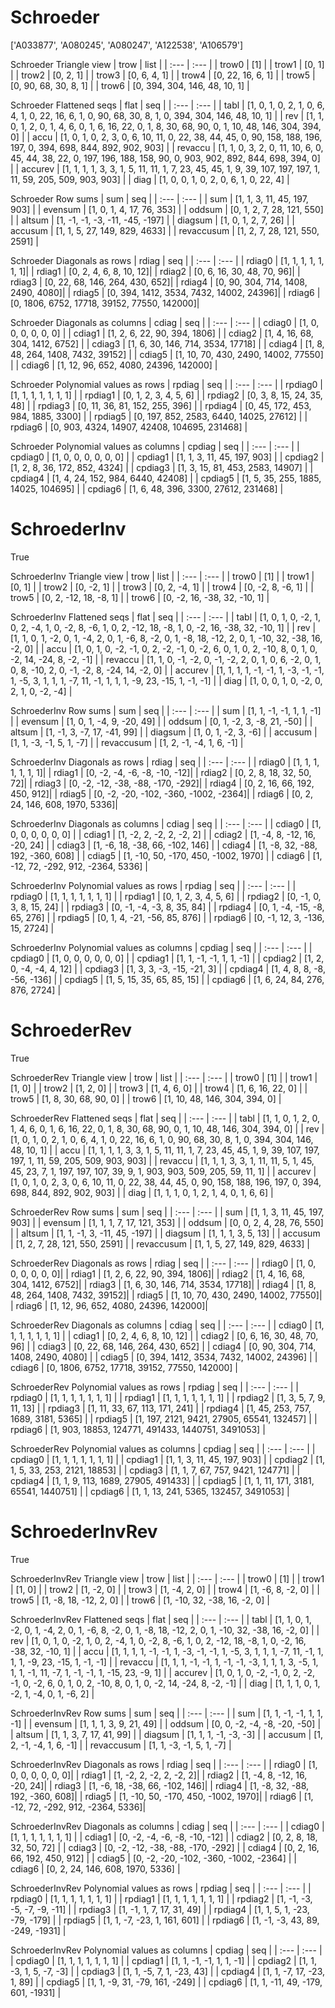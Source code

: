 # Schroeder
['A033877', 'A080245', 'A080247', 'A122538', 'A106579']

Schroeder Triangle view
| trow  |  list  |
| :---  |  :---  |
| trow0 | [1] |
| trow1 | [0, 1] |
| trow2 | [0, 2, 1] |
| trow3 | [0, 6, 4, 1] |
| trow4 | [0, 22, 16, 6, 1] |
| trow5 | [0, 90, 68, 30, 8, 1] |
| trow6 | [0, 394, 304, 146, 48, 10, 1] |

Schroeder Flattened seqs
| flat      |   seq  |
| :---      |  :---  |
| tabl     | [1, 0, 1, 0, 2, 1, 0, 6, 4, 1, 0, 22, 16, 6, 1, 0, 90, 68, 30, 8, 1, 0, 394, 304, 146, 48, 10, 1] |
| rev      | [1, 1, 0, 1, 2, 0, 1, 4, 6, 0, 1, 6, 16, 22, 0, 1, 8, 30, 68, 90, 0, 1, 10, 48, 146, 304, 394, 0] |
| accu     | [1, 0, 1, 0, 2, 3, 0, 6, 10, 11, 0, 22, 38, 44, 45, 0, 90, 158, 188, 196, 197, 0, 394, 698, 844, 892, 902, 903] |
| revaccu  | [1, 1, 0, 3, 2, 0, 11, 10, 6, 0, 45, 44, 38, 22, 0, 197, 196, 188, 158, 90, 0, 903, 902, 892, 844, 698, 394, 0] |
| accurev  | [1, 1, 1, 1, 3, 3, 1, 5, 11, 11, 1, 7, 23, 45, 45, 1, 9, 39, 107, 197, 197, 1, 11, 59, 205, 509, 903, 903] |
| diag     | [1, 0, 0, 1, 0, 2, 0, 6, 1, 0, 22, 4] |

Schroeder Row sums
| sum        |   seq  |
| :---       |  :---  |
| sum       | [1, 1, 3, 11, 45, 197, 903] |
| evensum   | [1, 0, 1, 4, 17, 76, 353] |
| oddsum    | [0, 1, 2, 7, 28, 121, 550] |
| altsum    | [1, -1, -1, -3, -11, -45, -197] |
| diagsum   | [1, 0, 1, 2, 7, 26] |
| accusum   | [1, 1, 5, 27, 149, 829, 4633] |
| revaccusum | [1, 2, 7, 28, 121, 550, 2591] |

Schroeder Diagonals as rows
| rdiag  |   seq  |
| :---   |  :---  |
| rdiag0 | [1, 1, 1, 1, 1, 1, 1]|
| rdiag1 | [0, 2, 4, 6, 8, 10, 12]|
| rdiag2 | [0, 6, 16, 30, 48, 70, 96]|
| rdiag3 | [0, 22, 68, 146, 264, 430, 652]|
| rdiag4 | [0, 90, 304, 714, 1408, 2490, 4080]|
| rdiag5 | [0, 394, 1412, 3534, 7432, 14002, 24396]|
| rdiag6 | [0, 1806, 6752, 17718, 39152, 77550, 142000]|

Schroeder Diagonals as columns
| cdiag  |   seq  |
| :---   |  :---  |
| cdiag0 | [1, 0, 0, 0, 0, 0, 0] |
| cdiag1 | [1, 2, 6, 22, 90, 394, 1806] |
| cdiag2 | [1, 4, 16, 68, 304, 1412, 6752] |
| cdiag3 | [1, 6, 30, 146, 714, 3534, 17718] |
| cdiag4 | [1, 8, 48, 264, 1408, 7432, 39152] |
| cdiag5 | [1, 10, 70, 430, 2490, 14002, 77550] |
| cdiag6 | [1, 12, 96, 652, 4080, 24396, 142000] |

Schroeder Polynomial values as rows
| rpdiag  |   seq  |
| :---    |  :---  |
| rpdiag0 | [1, 1, 1, 1, 1, 1, 1] |
| rpdiag1 | [0, 1, 2, 3, 4, 5, 6] |
| rpdiag2 | [0, 3, 8, 15, 24, 35, 48] |
| rpdiag3 | [0, 11, 36, 81, 152, 255, 396] |
| rpdiag4 | [0, 45, 172, 453, 984, 1885, 3300] |
| rpdiag5 | [0, 197, 852, 2583, 6440, 14025, 27612] |
| rpdiag6 | [0, 903, 4324, 14907, 42408, 104695, 231468] |

Schroeder Polynomial values as columns
| cpdiag  |   seq  |
| :---    |  :---  |
| cpdiag0 | [1, 0, 0, 0, 0, 0, 0] |
| cpdiag1 | [1, 1, 3, 11, 45, 197, 903] |
| cpdiag2 | [1, 2, 8, 36, 172, 852, 4324] |
| cpdiag3 | [1, 3, 15, 81, 453, 2583, 14907] |
| cpdiag4 | [1, 4, 24, 152, 984, 6440, 42408] |
| cpdiag5 | [1, 5, 35, 255, 1885, 14025, 104695] |
| cpdiag6 | [1, 6, 48, 396, 3300, 27612, 231468] |

# SchroederInv
True

SchroederInv Triangle view
| trow  |  list  |
| :---  |  :---  |
| trow0 | [1] |
| trow1 | [0, 1] |
| trow2 | [0, -2, 1] |
| trow3 | [0, 2, -4, 1] |
| trow4 | [0, -2, 8, -6, 1] |
| trow5 | [0, 2, -12, 18, -8, 1] |
| trow6 | [0, -2, 16, -38, 32, -10, 1] |

SchroederInv Flattened seqs
| flat      |   seq  |
| :---      |  :---  |
| tabl     | [1, 0, 1, 0, -2, 1, 0, 2, -4, 1, 0, -2, 8, -6, 1, 0, 2, -12, 18, -8, 1, 0, -2, 16, -38, 32, -10, 1] |
| rev      | [1, 1, 0, 1, -2, 0, 1, -4, 2, 0, 1, -6, 8, -2, 0, 1, -8, 18, -12, 2, 0, 1, -10, 32, -38, 16, -2, 0] |
| accu     | [1, 0, 1, 0, -2, -1, 0, 2, -2, -1, 0, -2, 6, 0, 1, 0, 2, -10, 8, 0, 1, 0, -2, 14, -24, 8, -2, -1] |
| revaccu  | [1, 1, 0, -1, -2, 0, -1, -2, 2, 0, 1, 0, 6, -2, 0, 1, 0, 8, -10, 2, 0, -1, -2, 8, -24, 14, -2, 0] |
| accurev  | [1, 1, 1, 1, -1, -1, 1, -3, -1, -1, 1, -5, 3, 1, 1, 1, -7, 11, -1, 1, 1, 1, -9, 23, -15, 1, -1, -1] |
| diag     | [1, 0, 0, 1, 0, -2, 0, 2, 1, 0, -2, -4] |

SchroederInv Row sums
| sum        |   seq  |
| :---       |  :---  |
| sum       | [1, 1, -1, -1, 1, 1, -1] |
| evensum   | [1, 0, 1, -4, 9, -20, 49] |
| oddsum    | [0, 1, -2, 3, -8, 21, -50] |
| altsum    | [1, -1, 3, -7, 17, -41, 99] |
| diagsum   | [1, 0, 1, -2, 3, -6] |
| accusum   | [1, 1, -3, -1, 5, 1, -7] |
| revaccusum | [1, 2, -1, -4, 1, 6, -1] |

SchroederInv Diagonals as rows
| rdiag  |   seq  |
| :---   |  :---  |
| rdiag0 | [1, 1, 1, 1, 1, 1, 1]|
| rdiag1 | [0, -2, -4, -6, -8, -10, -12]|
| rdiag2 | [0, 2, 8, 18, 32, 50, 72]|
| rdiag3 | [0, -2, -12, -38, -88, -170, -292]|
| rdiag4 | [0, 2, 16, 66, 192, 450, 912]|
| rdiag5 | [0, -2, -20, -102, -360, -1002, -2364]|
| rdiag6 | [0, 2, 24, 146, 608, 1970, 5336]|

SchroederInv Diagonals as columns
| cdiag  |   seq  |
| :---   |  :---  |
| cdiag0 | [1, 0, 0, 0, 0, 0, 0] |
| cdiag1 | [1, -2, 2, -2, 2, -2, 2] |
| cdiag2 | [1, -4, 8, -12, 16, -20, 24] |
| cdiag3 | [1, -6, 18, -38, 66, -102, 146] |
| cdiag4 | [1, -8, 32, -88, 192, -360, 608] |
| cdiag5 | [1, -10, 50, -170, 450, -1002, 1970] |
| cdiag6 | [1, -12, 72, -292, 912, -2364, 5336] |

SchroederInv Polynomial values as rows
| rpdiag  |   seq  |
| :---    |  :---  |
| rpdiag0 | [1, 1, 1, 1, 1, 1, 1] |
| rpdiag1 | [0, 1, 2, 3, 4, 5, 6] |
| rpdiag2 | [0, -1, 0, 3, 8, 15, 24] |
| rpdiag3 | [0, -1, -4, -3, 8, 35, 84] |
| rpdiag4 | [0, 1, -4, -15, -8, 65, 276] |
| rpdiag5 | [0, 1, 4, -21, -56, 85, 876] |
| rpdiag6 | [0, -1, 12, 3, -136, 15, 2724] |

SchroederInv Polynomial values as columns
| cpdiag  |   seq  |
| :---    |  :---  |
| cpdiag0 | [1, 0, 0, 0, 0, 0, 0] |
| cpdiag1 | [1, 1, -1, -1, 1, 1, -1] |
| cpdiag2 | [1, 2, 0, -4, -4, 4, 12] |
| cpdiag3 | [1, 3, 3, -3, -15, -21, 3] |
| cpdiag4 | [1, 4, 8, 8, -8, -56, -136] |
| cpdiag5 | [1, 5, 15, 35, 65, 85, 15] |
| cpdiag6 | [1, 6, 24, 84, 276, 876, 2724] |

# SchroederRev
True

SchroederRev Triangle view
| trow  |  list  |
| :---  |  :---  |
| trow0 | [1] |
| trow1 | [1, 0] |
| trow2 | [1, 2, 0] |
| trow3 | [1, 4, 6, 0] |
| trow4 | [1, 6, 16, 22, 0] |
| trow5 | [1, 8, 30, 68, 90, 0] |
| trow6 | [1, 10, 48, 146, 304, 394, 0] |

SchroederRev Flattened seqs
| flat      |   seq  |
| :---      |  :---  |
| tabl     | [1, 1, 0, 1, 2, 0, 1, 4, 6, 0, 1, 6, 16, 22, 0, 1, 8, 30, 68, 90, 0, 1, 10, 48, 146, 304, 394, 0] |
| rev      | [1, 0, 1, 0, 2, 1, 0, 6, 4, 1, 0, 22, 16, 6, 1, 0, 90, 68, 30, 8, 1, 0, 394, 304, 146, 48, 10, 1] |
| accu     | [1, 1, 1, 1, 3, 3, 1, 5, 11, 11, 1, 7, 23, 45, 45, 1, 9, 39, 107, 197, 197, 1, 11, 59, 205, 509, 903, 903] |
| revaccu  | [1, 1, 1, 3, 3, 1, 11, 11, 5, 1, 45, 45, 23, 7, 1, 197, 197, 107, 39, 9, 1, 903, 903, 509, 205, 59, 11, 1] |
| accurev  | [1, 0, 1, 0, 2, 3, 0, 6, 10, 11, 0, 22, 38, 44, 45, 0, 90, 158, 188, 196, 197, 0, 394, 698, 844, 892, 902, 903] |
| diag     | [1, 1, 1, 0, 1, 2, 1, 4, 0, 1, 6, 6] |

SchroederRev Row sums
| sum        |   seq  |
| :---       |  :---  |
| sum       | [1, 1, 3, 11, 45, 197, 903] |
| evensum   | [1, 1, 1, 7, 17, 121, 353] |
| oddsum    | [0, 0, 2, 4, 28, 76, 550] |
| altsum    | [1, 1, -1, 3, -11, 45, -197] |
| diagsum   | [1, 1, 1, 3, 5, 13] |
| accusum   | [1, 2, 7, 28, 121, 550, 2591] |
| revaccusum | [1, 1, 5, 27, 149, 829, 4633] |

SchroederRev Diagonals as rows
| rdiag  |   seq  |
| :---   |  :---  |
| rdiag0 | [1, 0, 0, 0, 0, 0, 0]|
| rdiag1 | [1, 2, 6, 22, 90, 394, 1806]|
| rdiag2 | [1, 4, 16, 68, 304, 1412, 6752]|
| rdiag3 | [1, 6, 30, 146, 714, 3534, 17718]|
| rdiag4 | [1, 8, 48, 264, 1408, 7432, 39152]|
| rdiag5 | [1, 10, 70, 430, 2490, 14002, 77550]|
| rdiag6 | [1, 12, 96, 652, 4080, 24396, 142000]|

SchroederRev Diagonals as columns
| cdiag  |   seq  |
| :---   |  :---  |
| cdiag0 | [1, 1, 1, 1, 1, 1, 1] |
| cdiag1 | [0, 2, 4, 6, 8, 10, 12] |
| cdiag2 | [0, 6, 16, 30, 48, 70, 96] |
| cdiag3 | [0, 22, 68, 146, 264, 430, 652] |
| cdiag4 | [0, 90, 304, 714, 1408, 2490, 4080] |
| cdiag5 | [0, 394, 1412, 3534, 7432, 14002, 24396] |
| cdiag6 | [0, 1806, 6752, 17718, 39152, 77550, 142000] |

SchroederRev Polynomial values as rows
| rpdiag  |   seq  |
| :---    |  :---  |
| rpdiag0 | [1, 1, 1, 1, 1, 1, 1] |
| rpdiag1 | [1, 1, 1, 1, 1, 1, 1] |
| rpdiag2 | [1, 3, 5, 7, 9, 11, 13] |
| rpdiag3 | [1, 11, 33, 67, 113, 171, 241] |
| rpdiag4 | [1, 45, 253, 757, 1689, 3181, 5365] |
| rpdiag5 | [1, 197, 2121, 9421, 27905, 65541, 132457] |
| rpdiag6 | [1, 903, 18853, 124771, 491433, 1440751, 3491053] |

SchroederRev Polynomial values as columns
| cpdiag  |   seq  |
| :---    |  :---  |
| cpdiag0 | [1, 1, 1, 1, 1, 1, 1] |
| cpdiag1 | [1, 1, 3, 11, 45, 197, 903] |
| cpdiag2 | [1, 1, 5, 33, 253, 2121, 18853] |
| cpdiag3 | [1, 1, 7, 67, 757, 9421, 124771] |
| cpdiag4 | [1, 1, 9, 113, 1689, 27905, 491433] |
| cpdiag5 | [1, 1, 11, 171, 3181, 65541, 1440751] |
| cpdiag6 | [1, 1, 13, 241, 5365, 132457, 3491053] |

# SchroederInvRev
True

SchroederInvRev Triangle view
| trow  |  list  |
| :---  |  :---  |
| trow0 | [1] |
| trow1 | [1, 0] |
| trow2 | [1, -2, 0] |
| trow3 | [1, -4, 2, 0] |
| trow4 | [1, -6, 8, -2, 0] |
| trow5 | [1, -8, 18, -12, 2, 0] |
| trow6 | [1, -10, 32, -38, 16, -2, 0] |

SchroederInvRev Flattened seqs
| flat      |   seq  |
| :---      |  :---  |
| tabl     | [1, 1, 0, 1, -2, 0, 1, -4, 2, 0, 1, -6, 8, -2, 0, 1, -8, 18, -12, 2, 0, 1, -10, 32, -38, 16, -2, 0] |
| rev      | [1, 0, 1, 0, -2, 1, 0, 2, -4, 1, 0, -2, 8, -6, 1, 0, 2, -12, 18, -8, 1, 0, -2, 16, -38, 32, -10, 1] |
| accu     | [1, 1, 1, 1, -1, -1, 1, -3, -1, -1, 1, -5, 3, 1, 1, 1, -7, 11, -1, 1, 1, 1, -9, 23, -15, 1, -1, -1] |
| revaccu  | [1, 1, 1, -1, -1, 1, -1, -1, -3, 1, 1, 1, 3, -5, 1, 1, 1, -1, 11, -7, 1, -1, -1, 1, -15, 23, -9, 1] |
| accurev  | [1, 0, 1, 0, -2, -1, 0, 2, -2, -1, 0, -2, 6, 0, 1, 0, 2, -10, 8, 0, 1, 0, -2, 14, -24, 8, -2, -1] |
| diag     | [1, 1, 1, 0, 1, -2, 1, -4, 0, 1, -6, 2] |

SchroederInvRev Row sums
| sum        |   seq  |
| :---       |  :---  |
| sum       | [1, 1, -1, -1, 1, 1, -1] |
| evensum   | [1, 1, 1, 3, 9, 21, 49] |
| oddsum    | [0, 0, -2, -4, -8, -20, -50] |
| altsum    | [1, 1, 3, 7, 17, 41, 99] |
| diagsum   | [1, 1, 1, -1, -3, -3] |
| accusum   | [1, 2, -1, -4, 1, 6, -1] |
| revaccusum | [1, 1, -3, -1, 5, 1, -7] |

SchroederInvRev Diagonals as rows
| rdiag  |   seq  |
| :---   |  :---  |
| rdiag0 | [1, 0, 0, 0, 0, 0, 0]|
| rdiag1 | [1, -2, 2, -2, 2, -2, 2]|
| rdiag2 | [1, -4, 8, -12, 16, -20, 24]|
| rdiag3 | [1, -6, 18, -38, 66, -102, 146]|
| rdiag4 | [1, -8, 32, -88, 192, -360, 608]|
| rdiag5 | [1, -10, 50, -170, 450, -1002, 1970]|
| rdiag6 | [1, -12, 72, -292, 912, -2364, 5336]|

SchroederInvRev Diagonals as columns
| cdiag  |   seq  |
| :---   |  :---  |
| cdiag0 | [1, 1, 1, 1, 1, 1, 1] |
| cdiag1 | [0, -2, -4, -6, -8, -10, -12] |
| cdiag2 | [0, 2, 8, 18, 32, 50, 72] |
| cdiag3 | [0, -2, -12, -38, -88, -170, -292] |
| cdiag4 | [0, 2, 16, 66, 192, 450, 912] |
| cdiag5 | [0, -2, -20, -102, -360, -1002, -2364] |
| cdiag6 | [0, 2, 24, 146, 608, 1970, 5336] |

SchroederInvRev Polynomial values as rows
| rpdiag  |   seq  |
| :---    |  :---  |
| rpdiag0 | [1, 1, 1, 1, 1, 1, 1] |
| rpdiag1 | [1, 1, 1, 1, 1, 1, 1] |
| rpdiag2 | [1, -1, -3, -5, -7, -9, -11] |
| rpdiag3 | [1, -1, 1, 7, 17, 31, 49] |
| rpdiag4 | [1, 1, 5, 1, -23, -79, -179] |
| rpdiag5 | [1, 1, -7, -23, 1, 161, 601] |
| rpdiag6 | [1, -1, -3, 43, 89, -249, -1931] |

SchroederInvRev Polynomial values as columns
| cpdiag  |   seq  |
| :---    |  :---  |
| cpdiag0 | [1, 1, 1, 1, 1, 1, 1] |
| cpdiag1 | [1, 1, -1, -1, 1, 1, -1] |
| cpdiag2 | [1, 1, -3, 1, 5, -7, -3] |
| cpdiag3 | [1, 1, -5, 7, 1, -23, 43] |
| cpdiag4 | [1, 1, -7, 17, -23, 1, 89] |
| cpdiag5 | [1, 1, -9, 31, -79, 161, -249] |
| cpdiag6 | [1, 1, -11, 49, -179, 601, -1931] |

